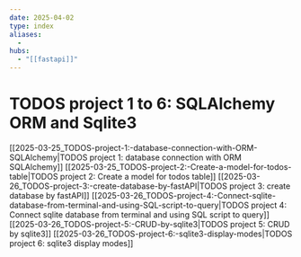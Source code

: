 ```yaml
---
date: 2025-04-02
type: index
aliases:
  -
hubs:
  - "[[fastapi]]"
---
```


# TODOS project 1 to 6: SQLAlchemy ORM and Sqlite3
[[2025-03-25_TODOS-project-1:-database-connection-with-ORM-SQLAlchemy|TODOS project 1: database connection with ORM SQLAlchemy]]
[[2025-03-25_TODOS-project-2:-Create-a-model-for-todos-table|TODOS project 2: Create a model for todos table]]
[[2025-03-26_TODOS-project-3:-create-database-by-fastAPI|TODOS project 3: create database by fastAPI]]
[[2025-03-26_TODOS-project-4:-Connect-sqlite-database-from-terminal-and-using-SQL-script-to-query|TODOS project 4: Connect sqlite database from terminal and using SQL script to query]]
[[2025-03-26_TODOS-project-5:-CRUD-by-sqlite3|TODOS project 5: CRUD by sqlite3]]
[[2025-03-26_TODOS-project-6:-sqlite3-display-modes|TODOS project 6: sqlite3 display modes]]

